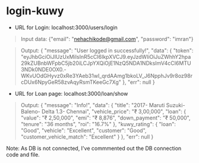 # login-kuwy

* URL for Login: localhost:3000/users/login

> Input data: {"email": "nehachikode@gmail.com",
               "password": "imran"}
            
> Output: {
    "message": "User logged in successfully!",
    "data": {
        "token": "eyJhbGciOiJIUzUxMiIsInR5cCI6IkpXVCJ9.eyJzdWIiOiJuZWhhY2hpa29kZUBnbWFpbC5jb20iLCJpYXQiOjE1NzQ5NDA1NDksImV4cCI6MTU3NDk0NDE0OX0.-WKvUOdGHyvz0xRe3YAeb31wI_qrdAAmg1bkoLV_J6NpphJv9r8oz98rcDUx6NpyGeR58zvAqyRsmTKeeGc7Xg"
    },
    "err": null
}


* URL for Loan page: localhost:3000/loan/show

> Output: {
    "message": "Info!",
    "data": {
        "title": "2017- Maruti Suzuki- Baleno- Delta 1.3- Chennai",
        "vehicle_price": "₹ 3,00,000",
        "loan": {
            "value": "₹ 2,50,000",
            "emi": "₹ 8,876",
            "down_payment": "₹ 50,000",
            "tenure": "36 months",
            "roi": "16.7%"
        },
        "kuwy_rating": {
            "loan": "Good",
            "vehicle": "Excellent",
            "customer": "Good",
            "customer_vehicle_match": "Excellent"
        }
    },
    "err": null
}



Note: As DB is not connected, I've commmented out the DB connection code and file.
